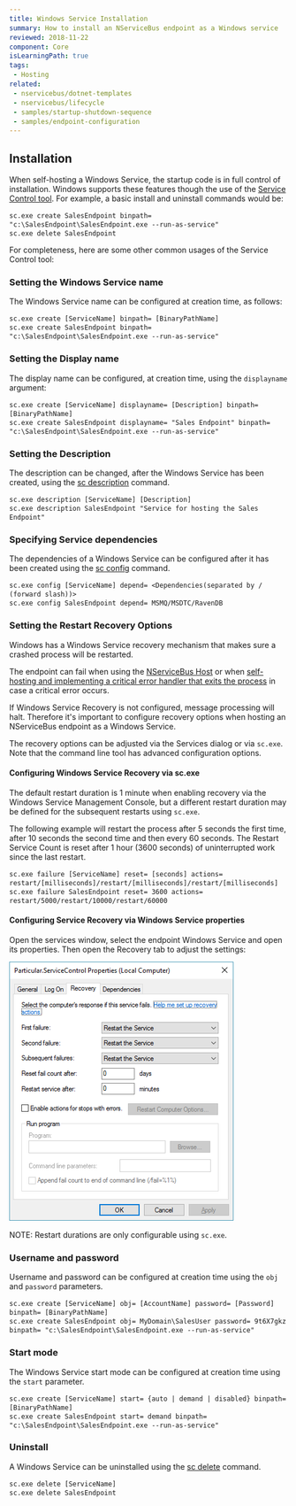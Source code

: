 ```yaml
---
title: Windows Service Installation
summary: How to install an NServiceBus endpoint as a Windows service
reviewed: 2018-11-22
component: Core
isLearningPath: true
tags:
 - Hosting
related:
 - nservicebus/dotnet-templates
 - nservicebus/lifecycle
 - samples/startup-shutdown-sequence
 - samples/endpoint-configuration
---
```


## Installation

When self-hosting a Windows Service, the startup code is in full control of installation. Windows supports these features though the use of the [Service Control tool](https://technet.microsoft.com/en-us/library/cc754599.aspx). For example, a basic install and uninstall commands would be:

```dos
sc.exe create SalesEndpoint binpath= "c:\SalesEndpoint\SalesEndpoint.exe --run-as-service"
sc.exe delete SalesEndpoint
```

For completeness, here are some other common usages of the Service Control tool:


### Setting the Windows Service name

The Windows Service name can be configured at creation time, as follows:

```dos
sc.exe create [ServiceName] binpath= [BinaryPathName]
sc.exe create SalesEndpoint binpath= "c:\SalesEndpoint\SalesEndpoint.exe --run-as-service"
```


### Setting the Display name

The display name can be configured, at creation time, using the `displayname` argument:

```dos
sc.exe create [ServiceName] displayname= [Description] binpath= [BinaryPathName]
sc.exe create SalesEndpoint displayname= "Sales Endpoint" binpath= "c:\SalesEndpoint\SalesEndpoint.exe --run-as-service"
```


### Setting the Description

The description can be changed, after the Windows Service has been created, using the [sc description](https://technet.microsoft.com/en-us/library/cc742069.aspx) command.

```dos
sc.exe description [ServiceName] [Description]
sc.exe description SalesEndpoint "Service for hosting the Sales Endpoint"
```


### Specifying Service dependencies

The dependencies of a Windows Service can be configured after it has been created using the [sc config](https://technet.microsoft.com/en-us/library/cc990290.aspx) command.

```dos
sc.exe config [ServiceName] depend= <Dependencies(separated by / (forward slash))>
sc.exe config SalesEndpoint depend= MSMQ/MSDTC/RavenDB
```


### Setting the Restart Recovery Options

Windows has a Windows Service recovery mechanism that makes sure a crashed process will be restarted.

The endpoint can fail when using the [NServiceBus Host](nservicebus-host/) or when [self-hosting and implementing a critical error handler that exits the process](critical-errors.md#default-behavior) in case a critical error occurs. 

If Windows Service Recovery is not configured, message processing will halt. Therefore it's important to configure recovery options when hosting an NServiceBus endpoint as a Windows Service. 

The recovery options can be adjusted via the Services dialog or via `sc.exe`. Note that the command line tool has advanced configuration options.


#### Configuring Windows Service Recovery via sc.exe

The default restart duration is 1 minute when enabling recovery via the Windows Service Management Console, but a different restart duration may be defined for the subsequent restarts using `sc.exe`. 

The following example will restart the process after 5 seconds the first time, after 10 seconds the second time and then every 60 seconds. The Restart Service Count is reset after 1 hour (3600 seconds) of uninterrupted work since the last restart.

```dos
sc.exe failure [ServiceName] reset= [seconds] actions= restart/[milliseconds]/restart/[milliseconds]/restart/[milliseconds]
sc.exe failure SalesEndpoint reset= 3600 actions= restart/5000/restart/10000/restart/60000
```


#### Configuring Service Recovery via Windows Service properties

Open the services window, select the endpoint Windows Service and open its properties. Then open the Recovery tab to adjust the settings:

![Windows Service properties Recovery tab](service-properties.png)

NOTE: Restart durations are only configurable using `sc.exe`.


### Username and password

Username and password can be configured at creation time using the `obj` and `password` parameters.

```dos
sc.exe create [ServiceName] obj= [AccountName] password= [Password] binpath= [BinaryPathName]
sc.exe create SalesEndpoint obj= MyDomain\SalesUser password= 9t6X7gkz binpath= "c:\SalesEndpoint\SalesEndpoint.exe --run-as-service"
```


### Start mode

The Windows Service start mode can be configured at creation time using the `start` parameter.

```dos
sc.exe create [ServiceName] start= {auto | demand | disabled} binpath= [BinaryPathName]
sc.exe create SalesEndpoint start= demand binpath= "c:\SalesEndpoint\SalesEndpoint.exe --run-as-service"
```


### Uninstall

A Windows Service can be uninstalled using the [sc delete](https://technet.microsoft.com/en-us/library/cc742045.aspx) command.

```dos
sc.exe delete [ServiceName]
sc.exe delete SalesEndpoint
```